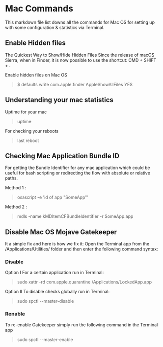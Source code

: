 # Mac Commands

This markdown file list downs all the commands for Mac OS for setting up with some configuration & statistics via Terminal.

## Enable Hidden files

The Quickest Way to Show/Hide Hidden Files
Since the release of macOS Sierra, when in Finder, it is now possible to use the shortcut:
CMD + SHIFT + .

Enable hidden files on Mac OS

> \$ defaults write com.apple.finder AppleShowAllFiles YES

## Understanding your mac statistics

Uptime for your mac

> uptime

For checking your reboots

> last reboot

## Checking Mac Application Bundle ID

For getting the Bundle Identifier for any mac application which could be useful for bash scripting or redirecting the flow with absolute or relative paths.

Method 1 :

> osascript -e 'id of app "SomeApp"'

Method 2 :

> mdls -name kMDItemCFBundleIdentifier -r SomeApp.app

## Disable Mac OS Mojave Gatekeeper

It a simple fix and here is how we fix it:
Open the Terminal app from the /Applications/Utilities/ folder and then enter the following command syntax:

### Disable

Option I
For a certain application run in Terminal:

> sudo xattr -rd com.apple.quarantine /Applications/LockedApp.app

Option II
To disable checks globally run in Terminal:

> sudo spctl --master-disable

### Renable

To re-enable Gatekeeper simply run the following command in the Terminal app

> sudo spctl --master-enable
